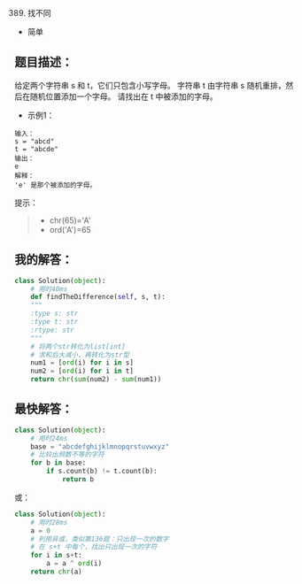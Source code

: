 389. 找不同

- 简单

## 题目描述：
给定两个字符串 s 和 t，它们只包含小写字母。
字符串 t 由字符串 s 随机重排，然后在随机位置添加一个字母。
请找出在 t 中被添加的字母。

- 示例1：
```
输入：
s = "abcd"
t = "abcde"
输出：
e
解释：
'e' 是那个被添加的字母。
```

提示：
> - chr(65)='A'
> - ord('A')=65

## 我的解答：
``` python
class Solution(object):
    # 用时40ms
    def findTheDifference(self, s, t):
    """
    :type s: str
    :type t: str
    :rtype: str
    """
    # 将两个str转化为list[int]
    # 求和后大减小，再转化为str型
    num1 = [ord(i) for i in s]
    num2 = [ord(i) for i in t]
    return chr(sum(num2) - sum(num1))
```

## 最快解答：
``` python
class Solution(object):
    # 用时24ms
    base = "abcdefghijklmnopqrstuvwxyz"
    # 比较出频数不等的字符
    for b in base:
        if s.count(b) != t.count(b):
            return b
```
或：
``` python
class Solution(object):
    # 用时28ms
    a = 0
    # 利用异或，类似第136题：只出现一次的数字
    # 在 s+t 中每个，找出只出现一次的字符
    for i in s+t:
        a = a ^ ord(i)
    return chr(a)
```
